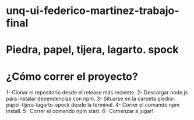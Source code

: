 # unq-ui-federico-martinez-trabajo-final
# Piedra, papel, tijera, lagarto. spock

# ¿Cómo correr el proyecto?
1- Clonar el repositorio desde el release más reciente.
2- Descargar node.js para instalar dependencias con npm.
3- Situarse en la carpeta piedra-papel-tijera-lagarto-spock desde la terminal.
4- Correr el comando npm install.
5- Correr el comando npm start.
6- Comenzar a jugar!
